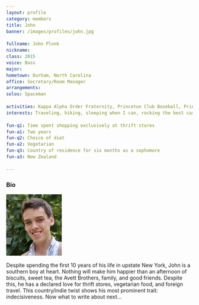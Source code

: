 ```yaml
---
layout: profile
category: members
title: John
banner: /images/profiles/john.jpg

fullname: John Plonk
nickname: 
class: 2015
voice: Bass
major: 
hometown: Durham, North Carolina
office: Secretary/Room Manager
arrangements: 
solos: Spaceman

activities: Kappa Alpha Order Fraternity, Princeton Club Baseball, Princeton Entrepreneurship Club
interests: Traveling, hiking, sleeping when I can, rocking the best cardigans on campus

fun-q1: Time spent shopping exclusively at thrift stores
fun-a1: Two years
fun-q2: Choice of diet
fun-a2: Vegetarian
fun-q3: Country of residence for six months as a sophomore
fun-a3: New Zealand

---
```


### Bio

![John](/images/members/current/john.jpg)

Despite spending the first 10 years of his life in upstate New York,
John is a southern boy at heart. Nothing will make him happier than an
afternoon of biscuits, sweet tea, the Avett Brothers, family, and good
friends. Despite this, he has a declared love for thrift stores,
vegetarian food, and foreign travel. This country/indie twist shows
his most prominent trait: indecisiveness. Now what to write about
next...
